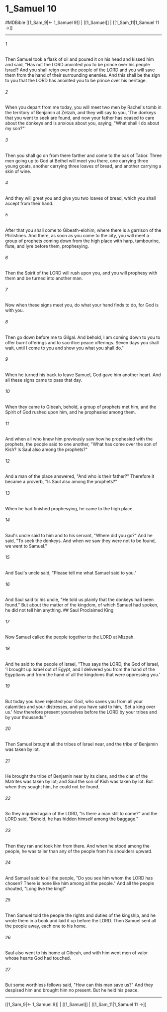 # 1_Samuel 10
#MDBible
[[1_Sam_9|← 1_Samuel 9]] | [[1_Samuel]] | [[1_Sam_11|1_Samuel 11 →]]

***

###### 1 

Then Samuel took a flask of oil and poured it on his head and kissed him and said, "Has not the LORD anointed you to be prince over his people Israel? And you shall reign over the people of the LORD and you will save them from the hand of their surrounding enemies. And this shall be the sign to you that the LORD has anointed you to be prince over his heritage. 

###### 2 

When you depart from me today, you will meet two men by Rachel's tomb in the territory of Benjamin at Zelzah, and they will say to you, 'The donkeys that you went to seek are found, and now your father has ceased to care about the donkeys and is anxious about you, saying, "What shall I do about my son?"' 

###### 3 

Then you shall go on from there farther and come to the oak of Tabor. Three men going up to God at Bethel will meet you there, one carrying three young goats, another carrying three loaves of bread, and another carrying a skin of wine. 

###### 4 

And they will greet you and give you two loaves of bread, which you shall accept from their hand. 

###### 5 

After that you shall come to Gibeath-elohim, where there is a garrison of the Philistines. And there, as soon as you come to the city, you will meet a group of prophets coming down from the high place with harp, tambourine, flute, and lyre before them, prophesying. 

###### 6 

Then the Spirit of the LORD will rush upon you, and you will prophesy with them and be turned into another man. 

###### 7 

Now when these signs meet you, do what your hand finds to do, for God is with you. 

###### 8 

Then go down before me to Gilgal. And behold, I am coming down to you to offer burnt offerings and to sacrifice peace offerings. Seven days you shall wait, until I come to you and show you what you shall do." 

###### 9 

When he turned his back to leave Samuel, God gave him another heart. And all these signs came to pass that day. 

###### 10 

When they came to Gibeah, behold, a group of prophets met him, and the Spirit of God rushed upon him, and he prophesied among them. 

###### 11 

And when all who knew him previously saw how he prophesied with the prophets, the people said to one another, "What has come over the son of Kish? Is Saul also among the prophets?" 

###### 12 

And a man of the place answered, "And who is their father?" Therefore it became a proverb, "Is Saul also among the prophets?" 

###### 13 

When he had finished prophesying, he came to the high place. 

###### 14 

Saul's uncle said to him and to his servant, "Where did you go?" And he said, "To seek the donkeys. And when we saw they were not to be found, we went to Samuel." 

###### 15 

And Saul's uncle said, "Please tell me what Samuel said to you." 

###### 16 

And Saul said to his uncle, "He told us plainly that the donkeys had been found." But about the matter of the kingdom, of which Samuel had spoken, he did not tell him anything. ## Saul Proclaimed King 

###### 17 

Now Samuel called the people together to the LORD at Mizpah. 

###### 18 

And he said to the people of Israel, "Thus says the LORD, the God of Israel, 'I brought up Israel out of Egypt, and I delivered you from the hand of the Egyptians and from the hand of all the kingdoms that were oppressing you.' 

###### 19 

But today you have rejected your God, who saves you from all your calamities and your distresses, and you have said to him, 'Set a king over us.' Now therefore present yourselves before the LORD by your tribes and by your thousands." 

###### 20 

Then Samuel brought all the tribes of Israel near, and the tribe of Benjamin was taken by lot. 

###### 21 

He brought the tribe of Benjamin near by its clans, and the clan of the Matrites was taken by lot; and Saul the son of Kish was taken by lot. But when they sought him, he could not be found. 

###### 22 

So they inquired again of the LORD, "Is there a man still to come?" and the LORD said, "Behold, he has hidden himself among the baggage." 

###### 23 

Then they ran and took him from there. And when he stood among the people, he was taller than any of the people from his shoulders upward. 

###### 24 

And Samuel said to all the people, "Do you see him whom the LORD has chosen? There is none like him among all the people." And all the people shouted, "Long live the king!" 

###### 25 

Then Samuel told the people the rights and duties of the kingship, and he wrote them in a book and laid it up before the LORD. Then Samuel sent all the people away, each one to his home. 

###### 26 

Saul also went to his home at Gibeah, and with him went men of valor whose hearts God had touched. 

###### 27 

But some worthless fellows said, "How can this man save us?" And they despised him and brought him no present. But he held his peace. 

***

[[1_Sam_9|← 1_Samuel 9]] | [[1_Samuel]] | [[1_Sam_11|1_Samuel 11 →]]
